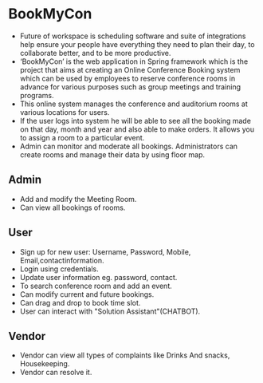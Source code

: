 # BookMyCon
- Future of workspace is scheduling software and suite of integrations help ensure your people have everything they need to plan their day, to collaborate better, and 
  to be more productive.
- ‘BookMyCon’ is the web application in Spring framework which is the project that aims at creating an Online Conference Booking system which can be used 
  by employees to reserve conference rooms in advance for various purposes such as group meetings and training programs. 
- This online system manages the conference and auditorium rooms at various locations for users.
- If the user logs into system he will be able to see all the booking made on that day, month and year and also able to make orders. It allows you to assign a room to a   particular event.
- Admin can monitor and moderate all bookings. Administrators can create rooms and manage their data by using floor map.

## Admin
- Add and modify the Meeting Room.
- Can view all bookings of rooms.

## User
- Sign up for new user: Username, Password, Mobile, Email,contactinformation.
- Login using credentials.
- Update user information eg. password, contact.
- To search conference room and add an event.
- Can modify current and future bookings.
- Can drag and drop to book time slot.
- User can interact with "Solution Assistant"(CHATBOT).

## Vendor
- Vendor can view all types of complaints like Drinks And snacks, Housekeeping.
- Vendor can resolve it.


